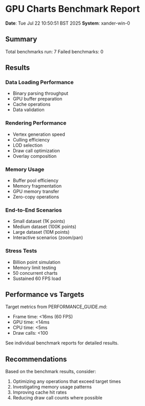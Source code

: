# GPU Charts Benchmark Report

**Date**: Tue Jul 22 10:50:51 BST 2025
**System**: xander-win-0

## Summary

Total benchmarks run: 7
Failed benchmarks: 0

## Results

### Data Loading Performance
- Binary parsing throughput
- GPU buffer preparation
- Cache operations
- Data validation

### Rendering Performance
- Vertex generation speed
- Culling efficiency
- LOD selection
- Draw call optimization
- Overlay composition

### Memory Usage
- Buffer pool efficiency
- Memory fragmentation
- GPU memory transfer
- Zero-copy operations

### End-to-End Scenarios
- Small dataset (1K points)
- Medium dataset (100K points)
- Large dataset (10M points)
- Interactive scenarios (zoom/pan)

### Stress Tests
- Billion point simulation
- Memory limit testing
- 50 concurrent charts
- Sustained 60 FPS load

## Performance vs Targets

Target metrics from PERFORMANCE_GUIDE.md:
- Frame time: <16ms (60 FPS)
- GPU time: <14ms
- CPU time: <5ms
- Draw calls: <100

See individual benchmark reports for detailed results.

## Recommendations

Based on the benchmark results, consider:
1. Optimizing any operations that exceed target times
2. Investigating memory usage patterns
3. Improving cache hit rates
4. Reducing draw call counts where possible

